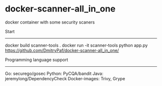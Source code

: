 # docker-scanner-all_in_one
docker container with some security scaners


Start
_______________________________________________
docker build scanner-tools .
docker run -it scanner-tools
python app.py https://github.com/DmitryPaf/docker-scanner-all_in_one/


Programming language support
_______________________________________________
Go: securego/gosec
Python: PyCQA/bandit
Java: jeremylong/DependencyCheck 
Docker-images: Trivy, Grype
